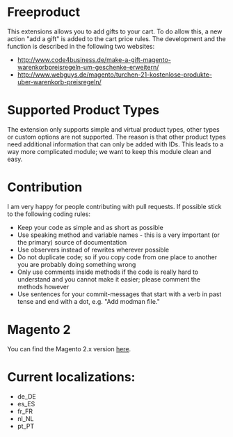 Freeproduct
===========

This extensions allows you to add gifts to your cart. To do allow this, a new action "add a gift" is added to the cart price rules. The development and the function is described in the following two websites:
- http://www.code4business.de/make-a-gift-magento-warenkorbpreisregeln-um-geschenke-erweitern/
- http://www.webguys.de/magento/turchen-21-kostenlose-produkte-uber-warenkorb-preisregeln/

# Supported Product Types
The extension only supports simple and virtual product types, other types or custom options are not supported. The reason is that other product types need additional information that can only be added with IDs. This leads to a way more complicated module; we want to keep this module clean and easy.

# Contribution

I am very happy for people contributing with pull requests. If possible stick to the following coding rules:
- Keep your code as simple and as short as possible
- Use speaking method and variable names - this is a very important (or the primary) source of documentation
- Use observers instead of rewrites wherever possible
- Do not duplicate code; so if you copy code from one place to another you are probably doing something wrong
- Only use comments inside methods if the code is really hard to understand and you cannot make it easier; please comment the methods however
- Use sentences for your commit-messages that start with a verb in past tense and end with a dot, e.g. "Add modman file."

# Magento 2
You can find the Magento 2.x version [here](https://github.com/code4business/freeproduct2).

# Current localizations:
- de_DE
- es_ES
- fr_FR
- nl_NL
- pt_PT
